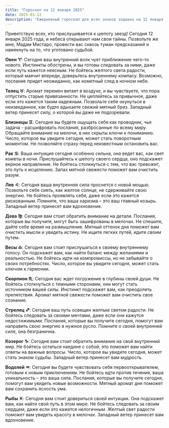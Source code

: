 ```yaml
---
title: "Гороскоп на 12 января 2025"
date: 2025-01-12
description: "Ежедневный гороскоп для всех знаков зодиака на 12 января 2025 года от Мадам Мистаро"
---
```


Приветствую всех, кто прислушивается к шепоту звезд! Сегодня 12 января 2025 года, и небеса открывают нам свои тайны. Позвольте же мне, Мадам Мистаро, провести вас сквозь туман предсказаний и намекнуть на то, что уготовано судьбой.

<b>Овен ♈️</b>: Сегодня ваш внутренний волк чует приближение чего-то нового. Инстинкты обострены, и вы готовы следовать за ними, даже если путь кажется неясным. Не бойтесь желтого света радости, который маячит впереди, доверьтесь внутреннему компасу. Возможно, послание придет неожиданно, как кометный след в ночном небе.

<b>Телец ♉️</b>: Аромат перемен витает в воздухе, и вы чувствуете, что пора отпустить старые привязанности. Не цепляйтесь за привычное, даже если это кажется таким надежным. Позвольте себе окунуться в неизведанное, как будто вдыхаете свежий мятный бриз. Западный ветер принесет силу, о которой вы даже не подозревали.

<b>Близнецы ♊️</b>: Сегодня вы будете ощущать себя как проводник, чья задача - расшифровать послания, разбросанные по всему миру. Обращайте внимание на мелочи, в них скрыты ключи к пониманию. Число, которое вы увидите сегодня, может стать поворотным моментом. Не позволяйте страху перед неизвестным остановить вас.

<b>Рак ♋️</b>: Ваша интуиция сегодня особенно сильна, она ведет вас, как свет кометы в ночи. Прислушайтесь к шепоту своего сердца, оно подскажет верное направление. Не бойтесь столкнуться с тем, что вас тревожит, это путь к исцелению. Запах мятной свежести поможет вам очистить разум.

<b>Лев ♌️</b>: Сегодня ваша внутренняя сила проснется с новой мощью. Позвольте себе сиять, как желтое солнце, не сдерживайте свою энергию. Не бойтесь проявлять себя, даже если это кажется рискованным. Помните, что ваша харизма – это ваш главный козырь. Западный ветер принесет вам вдохновение.

<b>Дева ♍️</b>: Сегодня вам стоит обратить внимание на детали. Послания, которые вы получите, могут быть зашифрованы в мелочах. Не спешите, дайте себе время на размышление. Мятный оттенок дня поможет вам очистить мысли и увидеть истину. Не ищите легких путей, идите своим путем.

<b>Весы ♎️</b>: Сегодня вам стоит прислушаться к своему внутреннему голосу. Он подскажет вам, как найти баланс между желаниями и реальностью. Не бойтесь идти на компромиссы, но не забывайте о своих потребностях. Число, которое вы увидите сегодня, может стать ключом к гармонии.

<b>Скорпион ♏️</b>: Сегодня вас ждет погружение в глубины своей души. Не бойтесь столкнуться с темными сторонами, они могут стать источником вашей силы. Инстинкт подскажет вам, как преодолеть препятствия. Аромат мятной свежести поможет вам очистить свое сознание.

<b>Стрелец ♐️</b>: Сегодня ваш путь освещен желтым светом радости. Не бойтесь следовать за своими мечтами, даже если они кажутся недостижимыми. Послания, которые вы получите сегодня, помогут вам направить свою энергию в нужное русло. Помните о своей внутренней силе, она безгранична.

<b>Козерог ♑️</b>: Сегодня вам стоит обратить внимание на свой внутренний мир. Не бойтесь остаться наедине с собой, это поможет вам найти ответы на важные вопросы. Число, которое вы увидите сегодня, может стать знаком судьбы. Западный ветер принесет вам мудрость.

<b>Водолей ♒️</b>: Сегодня вы будете чувствовать себя первооткрывателем, готовым к новым приключениям. Не бойтесь идти против течения, ваша уникальность – это ваша сила. Послания, которые вы получите сегодня, помогут вам увидеть новые возможности. Мятный аромат дня поможет вам сохранить ясность ума.

<b>Рыбы ♓️</b>: Сегодня вам стоит довериться своей интуиции. Она подскажет вам, как найти свой путь в этом мире. Не бойтесь следовать за своим сердцем, даже если это кажется нелогичным. Желтый свет радости поможет вам увидеть красоту в мелочах. Западный ветер принесет вам вдохновение.
